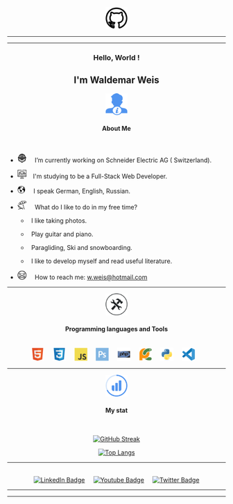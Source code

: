 <div align='center'><img src='icons/2111612.png' width='50px'></div>
           
***
---

### <div align='center'>Hello, World !</div>

## <div align='center'>I'm Waldemar Weis</div>

<div align='center'><img src='icons/miscellaneous-logo.png' width='50px' height='50px'>
</div>

 ####  <div align='center'>About Me</div>

 <br>

-  <img src='icons/png-transparent-computer-icons-labor-day-union-others.png' width='20px' height='20px'>&nbsp;&nbsp;&nbsp;&nbsp; I’m currently working on Schneider Electric AG ( Switzerland).

- <img src='icons/3500360.png' width='20px' height='20px'>&nbsp;&nbsp;&nbsp;  I'm studying to be a Full-Stack Web Developer.

-  <img src='icons/png-transparent-globe-.png' width='17px' height='17px'> &nbsp;&nbsp;&nbsp;&nbsp;I speak German, English, Russian.

- <img src='icons/clipart2142431.png' width='20px' height='20px'>&nbsp;&nbsp;&nbsp;&nbsp; What do I like to do in my free time?
   - <p>&nbsp;&nbsp;I like taking photos.</p>
   - <p>&nbsp;&nbsp;Play guitar and piano.</p>
   - <p>&nbsp;&nbsp;Paragliding, Ski and snowboarding.</p>
   - <p>&nbsp;&nbsp;I like to develop myself and read useful literature.</p>

   
- <img src='icons/email-envelope-back-symbol.png' width='20px' height='20px'>&nbsp;&nbsp;&nbsp;&nbsp; How to reach me: w.weis@hotmail.com

---

<div align='center'><img src='icons/operated-tools.png' width='50px' ></div>

#### <div align='center'>Programming languages and Tools</div>

<br>

<div align='center'>
<img src='icons/html5-original.svg' width='30px'>&nbsp;&nbsp;&nbsp;&nbsp;
<img src='icons/css3-original.svg' width='30px'>&nbsp;&nbsp;&nbsp;&nbsp;
<img src='icons/javascript-original.svg' width='30px'>&nbsp;&nbsp;&nbsp;&nbsp;
<img src='icons/photoshop-plain.svg' width='30px'>&nbsp;&nbsp;&nbsp;&nbsp;
<img src='icons/php-original.svg' width='30px'>&nbsp;&nbsp;&nbsp;&nbsp;
<img src='icons/pycharm-original.svg' width='30px'>&nbsp;&nbsp;&nbsp;&nbsp;
<img src='icons/python-original.svg' width='30px'>&nbsp;&nbsp;&nbsp;&nbsp;
<img src='icons/vscode-original.svg' width='30px'>&nbsp;&nbsp;&nbsp;&nbsp;
</div>

---
<div align='center'>
    <img src='icons/Stats.svg' width='50px'>
</div>

#### <div align='center'>My stat</div>

<br>

<div align='center'>

[![GitHub Streak](http://github-readme-streak-stats.herokuapp.com?user=WaldyWhite&date_format=j%20M%5B%20Y%5D)](https://git.io/streak-stats)

</div>


<div align='center'>

[![Top Langs](https://github-readme-stats.vercel.app/api/top-langs/?username=WaldyWhite)](https://github.com/WaldyWhite/github-readme-stats)

</div>


---

<br>

<div align='center'>
  <a href='/'><img src="https://img.shields.io/badge/Facebook-blue?style=for-the-badge&logo=Facebook&logoColor=white" alt="LinkedIn Badge"/></a>&nbsp;&nbsp;&nbsp;&nbsp;
  <a href='/'><img src="https://img.shields.io/badge/instagram-red?style=for-the-badge&logo=instagram&logoColor=white" alt="Youtube Badge"/></a>&nbsp;&nbsp;&nbsp;&nbsp;
  <a href='/'><img src="https://img.shields.io/badge/telegram-blue?style=for-the-badge&logo=telegram&logoColor=white" alt="Twitter Badge"/></a>
</div>

---
---
